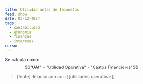 ```yaml
---
title: Utilidad antes de Impuestos
feed: show
date: 03-12-2024
tags:
  - contabilidad
  - economia
  - finanzas
  - intereses
curso:
---
```

Se calcula como: $$"UAI" = "Utilidad Operativa" - "Gastos Financieros"$$
>[!note] Relacionado con: [[utilidades operativas]]

